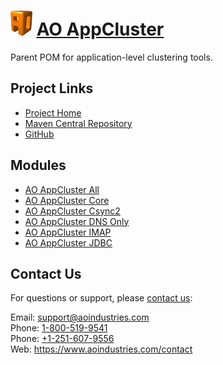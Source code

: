 # [<img src="ao-logo.png" alt="AO Logo" width="35" height="40">](https://www.aoindustries.com/) [AO AppCluster](https://www.aoindustries.com/ao-appcluster/)
Parent POM for application-level clustering tools.

## Project Links
* [Project Home](https://www.aoindustries.com/ao-appcluster/)
* [Maven Central Repository](http://search.maven.org/#search|gav|1|g:%22com.aoindustries%22%20AND%20a:%22ao-appcluster%22)
* [GitHub](https://github.com/aoindustries/ao-appcluster)

## Modules
* [AO AppCluster All](https://www.aoindustries.com/ao-appcluster/all/)
* [AO AppCluster Core](https://www.aoindustries.com/ao-appcluster/core/)
* [AO AppCluster Csync2](https://www.aoindustries.com/ao-appcluster/csyn2/)
* [AO AppCluster DNS Only](https://www.aoindustries.com/ao-appcluster/dnsonly/)
* [AO AppCluster IMAP](https://www.aoindustries.com/ao-appcluster/imap/)
* [AO AppCluster JDBC](https://www.aoindustries.com/ao-appcluster/jdbc/)

## Contact Us
For questions or support, please [contact us](https://www.aoindustries.com/contact):

Email: [support@aoindustries.com](mailto:support@aoindustries.com)  
Phone: [1-800-519-9541](tel:1-800-519-9541)  
Phone: [+1-251-607-9556](tel:+1-251-607-9556)  
Web: https://www.aoindustries.com/contact
